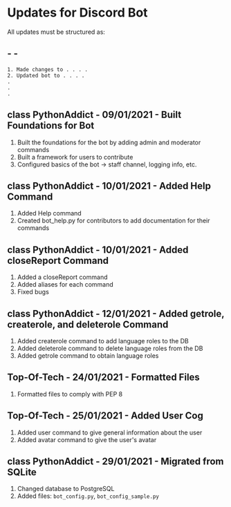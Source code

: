 # Updates for Discord Bot
 All updates must be structured as:
 ## <User> - <Date> - <Short Description>
 	1. Made changes to . . . .
 	2. Updated bot to . . . .
 	.
 	.
 	.
## class PythonAddict - 09/01/2021 - Built Foundations for Bot
1. Built the foundations for the bot by adding admin and moderator commands
2. Built a framework for users to contribute
3. Configured basics of the bot -> staff channel, logging info, etc.

## class PythonAddict - 10/01/2021 - Added Help Command
1. Added Help command
2. Created bot_help.py for contributors to add documentation for their commands

## class PythonAddict - 10/01/2021 - Added closeReport Command
1. Added a closeReport command
2. Added aliases for each command
3. Fixed bugs

## class PythonAddict - 12/01/2021 - Added getrole, createrole, and deleterole Command
1. Added createrole command to add language roles to the DB
2. Added deleterole command to delete language roles from the DB
3. Added getrole command to obtain language roles

## Top-Of-Tech - 24/01/2021 - Formatted Files
1. Formatted files to comply with PEP 8

## Top-Of-Tech - 25/01/2021 - Added User Cog
1. Added user command to give general information about the user
2. Added avatar command to give the user's avatar

## class PythonAddict - 29/01/2021 - Migrated from SQLite
1. Changed database to PostgreSQL
2. Added files: `bot_config.py`, `bot_config_sample.py`